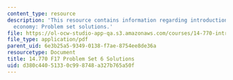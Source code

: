 ```yaml
---
content_type: resource
description: 'This resource contains information regarding introduction to political
  economy: Problem set solutions.'
file: https://ol-ocw-studio-app-qa.s3.amazonaws.com/courses/14-770-introduction-to-political-economy-fall-2017/d380c44051330c998748a327b765a50f_MIT14_770F17_pset6sol.pdf
file_type: application/pdf
parent_uid: 6e3b25a5-9349-0138-f7ae-8754ee8de36a
resourcetype: Document
title: 14.770 F17 Problem Set 6 Solutions
uid: d380c440-5133-0c99-8748-a327b765a50f
---
```

